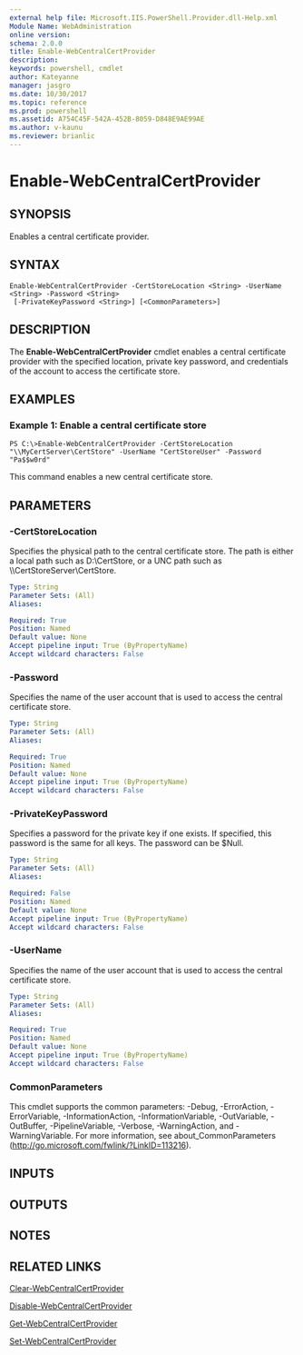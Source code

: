 ```yaml
---
external help file: Microsoft.IIS.PowerShell.Provider.dll-Help.xml
Module Name: WebAdministration
online version: 
schema: 2.0.0
title: Enable-WebCentralCertProvider
description: 
keywords: powershell, cmdlet
author: Kateyanne
manager: jasgro
ms.date: 10/30/2017
ms.topic: reference
ms.prod: powershell
ms.assetid: A754C45F-542A-452B-8059-D848E9AE99AE
ms.author: v-kaunu
ms.reviewer: brianlic
---
```


# Enable-WebCentralCertProvider

## SYNOPSIS
Enables a central certificate provider.

## SYNTAX

```
Enable-WebCentralCertProvider -CertStoreLocation <String> -UserName <String> -Password <String>
 [-PrivateKeyPassword <String>] [<CommonParameters>]
```

## DESCRIPTION
The **Enable-WebCentralCertProvider** cmdlet enables a central certificate provider with the specified location, private key password, and credentials of the account to access the certificate store.

## EXAMPLES

### Example 1: Enable a central certificate store
```
PS C:\>Enable-WebCentralCertProvider -CertStoreLocation "\\MyCertServer\CertStore" -UserName "CertStoreUser" -Password "Pa$$w0rd"
```

This command enables a new central certificate store.

## PARAMETERS

### -CertStoreLocation
Specifies the physical path to the central certificate store.
The path is either a local path such as  D:\CertStore, or a UNC path such as \\\\CertStoreServer\CertStore.

```yaml
Type: String
Parameter Sets: (All)
Aliases: 

Required: True
Position: Named
Default value: None
Accept pipeline input: True (ByPropertyName)
Accept wildcard characters: False
```

### -Password
Specifies the name of the user account that is used to access the central certificate store.

```yaml
Type: String
Parameter Sets: (All)
Aliases: 

Required: True
Position: Named
Default value: None
Accept pipeline input: True (ByPropertyName)
Accept wildcard characters: False
```

### -PrivateKeyPassword
Specifies a password for the private key if one exists.
If specified, this password is the same for all keys.
The password can be $Null.

```yaml
Type: String
Parameter Sets: (All)
Aliases: 

Required: False
Position: Named
Default value: None
Accept pipeline input: True (ByPropertyName)
Accept wildcard characters: False
```

### -UserName
Specifies the name of the user account that is used to access the central certificate store.

```yaml
Type: String
Parameter Sets: (All)
Aliases: 

Required: True
Position: Named
Default value: None
Accept pipeline input: True (ByPropertyName)
Accept wildcard characters: False
```

### CommonParameters
This cmdlet supports the common parameters: -Debug, -ErrorAction, -ErrorVariable, -InformationAction, -InformationVariable, -OutVariable, -OutBuffer, -PipelineVariable, -Verbose, -WarningAction, and -WarningVariable. For more information, see about_CommonParameters (http://go.microsoft.com/fwlink/?LinkID=113216).

## INPUTS

## OUTPUTS

## NOTES

## RELATED LINKS

[Clear-WebCentralCertProvider](./Clear-WebCentralCertProvider.md)

[Disable-WebCentralCertProvider](./Disable-WebCentralCertProvider.md)

[Get-WebCentralCertProvider](./Get-WebCentralCertProvider.md)

[Set-WebCentralCertProvider](./Set-WebCentralCertProvider.md)

